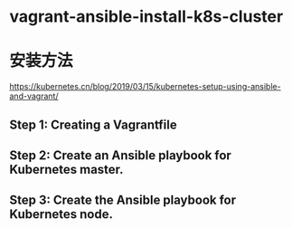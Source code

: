 # vagrant-ansible-install-k8s-cluster  

#   安装方法
https://kubernetes.cn/blog/2019/03/15/kubernetes-setup-using-ansible-and-vagrant/    



## Step 1: Creating a Vagrantfile

## Step 2: Create an Ansible playbook for Kubernetes master.

## Step 3: Create the Ansible playbook for Kubernetes node.


